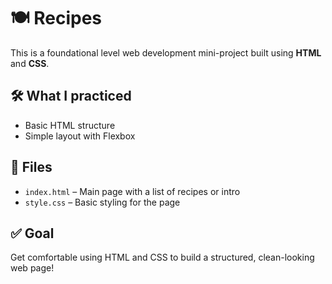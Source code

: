 # 🍽️ Recipes

This is a foundational level web development mini-project built using **HTML** and **CSS**. 

## 🛠️ What I practiced

- Basic HTML structure
- Simple layout with Flexbox

## 📁 Files

- `index.html` – Main page with a list of recipes or intro
- `style.css` – Basic styling for the page

## ✅ Goal

Get comfortable using HTML and CSS to build a structured, clean-looking web page!


